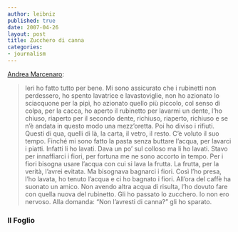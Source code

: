 ```yaml
---
author: leibniz
published: true
date: 2007-04-26
layout: post
title: Zucchero di canna
categories:
- journalism
---
```


[Andrea Marcenaro][1]:


> Ieri ho fatto tutto per bene. Mi sono assicurato che i rubinetti non perdessero, ho spento lavatrice e lavastoviglie, non ho azionato lo sciacquone per la pipì, ho azionato quello più piccolo, col senso di colpa, per la cacca, ho aperto il rubinetto per lavarmi un dente, l’ho chiuso, riaperto per il secondo dente, richiuso, riaperto, richiuso e se n’è andata in questo modo una mezz’oretta. Poi ho diviso i rifiuti. Questi di qua, quelli di là, la carta, il vetro, il resto. C’è voluto il suo tempo. Finché mi sono fatto la pasta senza buttare l’acqua, per lavarci i piatti. Infatti li ho lavati. Dava un po’ sul colloso ma li ho lavati. Stavo per innaffiarci i fiori, per fortuna me ne sono accorto in tempo. Per i fiori bisogna usare l’acqua con cui si lava la frutta. La frutta, per la verità, l’avrei evitata. Ma bisognava bagnarci i fiori. Così l’ho presa, l’ho lavata, ho tenuto l’acqua e ci ho bagnato i fiori. All’ora del caffè ha suonato un amico. Non avendo altra acqua di risulta, l’ho dovuto fare con quella nuova del rubinetto. Gli ho passato lo zucchero. Io non ero nervoso. Alla domanda: “Non l’avresti di canna?” gli ho sparato.




### Il Foglio

[1]:	http://ilfoglio.it/